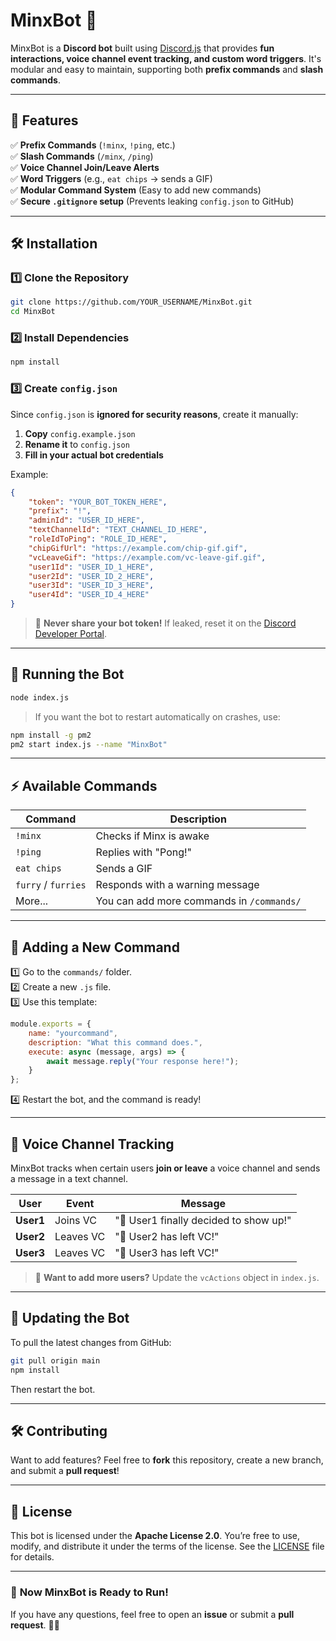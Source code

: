 # MinxBot 🤖

MinxBot is a **Discord bot** built using [Discord.js](https://discord.js.org/) that provides **fun interactions, voice channel event tracking, and custom word triggers**. It's modular and easy to maintain, supporting both **prefix commands** and **slash commands**.

---

## 📌 Features
✅ **Prefix Commands** (`!minx`, `!ping`, etc.)  
✅ **Slash Commands** (`/minx`, `/ping`)  
✅ **Voice Channel Join/Leave Alerts**  
✅ **Word Triggers** (e.g., `eat chips` → sends a GIF)  
✅ **Modular Command System** (Easy to add new commands)  
✅ **Secure `.gitignore` setup** (Prevents leaking `config.json` to GitHub)

---

## 🛠️ Installation

### 1️⃣ **Clone the Repository**
```sh
git clone https://github.com/YOUR_USERNAME/MinxBot.git
cd MinxBot
```

### 2️⃣ **Install Dependencies**
```sh
npm install
```

### 3️⃣ **Create `config.json`**
Since `config.json` is **ignored for security reasons**, create it manually:

1. **Copy** `config.example.json`
2. **Rename it** to `config.json`
3. **Fill in your actual bot credentials**

Example:
```json
{
    "token": "YOUR_BOT_TOKEN_HERE",
    "prefix": "!",
    "adminId": "USER_ID_HERE",
    "textChannelId": "TEXT_CHANNEL_ID_HERE",
    "roleIdToPing": "ROLE_ID_HERE",
    "chipGifUrl": "https://example.com/chip-gif.gif",
    "vcLeaveGif": "https://example.com/vc-leave-gif.gif",
    "user1Id": "USER_ID_1_HERE",
    "user2Id": "USER_ID_2_HERE",
    "user3Id": "USER_ID_3_HERE",
    "user4Id": "USER_ID_4_HERE"
}
```

> 🚨 **Never share your bot token!** If leaked, reset it on the [Discord Developer Portal](https://discord.com/developers/applications).

---

## 🚀 Running the Bot
```sh
node index.js
```
> If you want the bot to restart automatically on crashes, use:
```sh
npm install -g pm2
pm2 start index.js --name "MinxBot"
```

---

## ⚡ Available Commands
| Command | Description |
|---------|-------------|
| `!minx` | Checks if Minx is awake |
| `!ping` | Replies with "Pong!" |
| `eat chips` | Sends a GIF |
| `furry` / `furries` | Responds with a warning message |
| More... | You can add more commands in `/commands/` |

---

## 🎯 Adding a New Command
1️⃣ Go to the `commands/` folder.  
2️⃣ Create a new `.js` file.  
3️⃣ Use this template:
```js
module.exports = {
    name: "yourcommand",
    description: "What this command does.",
    execute: async (message, args) => {
        await message.reply("Your response here!");
    }
};
```
4️⃣ Restart the bot, and the command is ready!

---

## 🎤 Voice Channel Tracking
MinxBot tracks when certain users **join or leave** a voice channel and sends a message in a text channel.

| User | Event | Message |
|------|-------|---------|
| **User1** | Joins VC | "👀 User1 finally decided to show up!" |
| **User2** | Leaves VC | "💨 User2 has left VC!" |
| **User3** | Leaves VC | "💨 User3 has left VC!" |

> 🚀 **Want to add more users?** Update the `vcActions` object in `index.js`.

---

## 🔄 Updating the Bot
To pull the latest changes from GitHub:
```sh
git pull origin main
npm install
```
Then restart the bot.

---

## 🛠️ Contributing
Want to add features? Feel free to **fork** this repository, create a new branch, and submit a **pull request**!

---

## 📜 License
This bot is licensed under the **Apache License 2.0**. You’re free to use, modify, and distribute it under the terms of the license. See the [LICENSE](LICENSE) file for details.

---

### 🚀 **Now MinxBot is Ready to Run!**
If you have any questions, feel free to open an **issue** or submit a **pull request**. 🎉🔥


